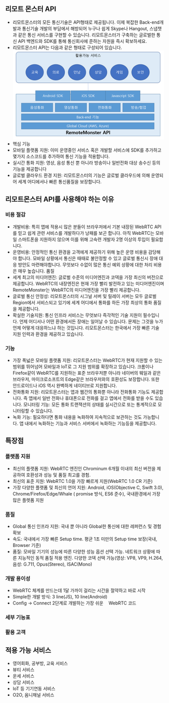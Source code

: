 ## 리모트 몬스터 API
- 리모트몬스터의 모든 통신기술은 API형태로 제공됩니다. 이제 복잡한 Back-end개발과 통신기술 개발의 부담에서 해방되어 누구나 쉽게 Skype나 Hangout, 스냅챗과 같은 통신 서비스를 구현할 수 있습니다. 리모트몬스터가 구축하는 글로벌한 통신 API 백엔드와 SDK를 통해 통신회사에 준하는 자원을 즉시 확보하세요.
- 리모트몬스터 API는 다음과 같은 형태로 구성되어 있습니다.
![RemoteMonster API overview](images/remonApiOverview.png)
- 핵심 기능
 - 모바일 플랫폼 지원: 이미 운영중인 서비스 혹은 개발할 서비스에 SDK를 추가하고 몇가지 소스코드를 추가하여 통신 기능을 적용합니다.
 - 실시간 통화 지원: 영상, 음성 통신 뿐 아니라 방송이나 일반전화 대상 송수신 등의 기능을 제공합니다
 - 글로벌 클라우드 환경 지원: 리모트몬스터의 기능은 글로벌 클라우드에 의해 운영되어 세계 어디에서나 빠른 통신품질을 보장합니다.

## 리모트몬스터 API를 사용해야 하는 이유
### 비용 절감
- 개발비용: 특히 앱에 적용시 많은 분들이 브라우저에서 기본 내장된 WebRTC API를 믿고 쉽게 관련 서비스를 개발하다가 낭패를 보곤 합니다. 아직 WebRTC는 모바일 스마트폰을 지원하지 않으며 이를 위해 고숙련 개발자 2명 이상의 투입이 필요합니다.
- 운영비용: 안정적인 통신 환경을 고객에게 제공하기 위해 높은 운영 비용을 감당해야 합니다. 모바일 상황에서 통신은 때때로 불안정할 수 있고 글로벌 통신시 장애 대응 방안도 마련해야합니다. 무엇보다 수없이 많은 통신 예외 상황에 대한 처리 비용은 매우 높습니다.
품질
- 세계 최고의 미디어엔진: 글로벌 수준의 미디어엔진과 코덱을 가장 최신의 버전으로 제공합니다. WebRTC의 내장엔진은 현재 가장 빨리 발전하고 있는 미디어엔진이며 RemoteMonster는 WebRTC의 미디어엔진을 가장 빨리 제공합니다.
- 글로벌 통신 안정성: 리모트몬스터의 시그널 서버 및 릴레이 서버는 모두 글로벌 Region에서 서비스되고 있기에 세계 어디에서 통화를 하든 가장 최상의 통화 품질을 제공합니다.
- 확실한 기술지원: 통신 인프라 서비스는 무엇보다 즉각적인 기술 지원이 필수입니다. 언제 어디서나 어떤 환경에서든 장애는 일어날 수 있습니다. 문제는 그것을 누가 언제 어떻게 대응하느냐 하는 것입니다. 리모트몬스터는 한국에서 가장 빠른 기술 지원 인력과 환경을 제공하고 있습니다.

### 기능
- 가장 폭넓은 모바일 플랫폼 지원: 리모트몬스터는 WebRTC가 현재 지원할 수 있는 범위를 뛰어넘어 모바일과 IoT로 그 지원 범위를 확장하고 있습니다. 크롬이나 Firefox같이 WebRTC를 지원하는 표준 브라우저뿐 아니라 네이버의 웨일과 같은 브라우저, 마이크로소프트의 Edge같은 브라우저와의 호환성도 보장합니다. 또한 안드로이드나 iOS 역시 완벽하게 네이티브로 지원합니다.
- 전화통화 지원: 리모트몬스터는 앱과 웹간의 통화뿐 아니라 전화통화 기능도 제공합니다. 즉 앱에서 일반 전화나 휴대폰으로 전화를 걸고 앱에서 전화를 받을 수도 있습니다.
모니터링 기능: 모든 통화 트랜잭션의 상태를 실시간으로 또는 통계적으로 모니터링할 수 있습니다.
- 녹화 기능: 필요하다면 통화 내용을 녹화하여 지속적으로 보관하는 것도 가능합니다. 앱 내에서 녹화하는 기능과 서비스 서버에서 녹화하는 기능등을 제공합니다.

## 특장점
### 플랫폼 지원
- 최신의 플랫폼 지원: WebRTC 엔진인 Chrominum 6개월 이내의 최신 버전을 제공하여 호환성과 성능 및 품질 최고를 경험.
- 최신의 표준 지원: WebRTC 1.0을 가장 빠르게 지원(WebRTC 1.0 CR 기준)
- 가장 다양한 플랫폼 및 최신의 언어 지원: Android, iOS(Objective C, Swift 3.0), Chrome/Firefox/Edge/Whale ( promise 방식, ES6 준수), 국내환경에서 가장 많은 플렛폼 지원

### 품질
- Global 통신 인프라 지원: 국내 뿐 아니라 Global한 통신에 대한 레퍼런스 및 경험 확보
- 속도: 국내에서 가장 빠른 Setup time. 평균 1초 미만의 Setup time 보장(국내, Browser 기준)
- 품질: 모바일 기기의 성능에 따른 다양한 성능 옵션 선택 가능. 네트워크 상황에 따른 지능적인 동적 품질 적용 엔진. 다양한 코덱 선택 가능(영상: VP8, VP9, H.264, 음성: G.711, Opus(Stereo), ISAC(Mono)

### 개발 용이성
- WebRTC 체계를 만드는데 1달 가까이 걸리는 시간을 절약하고 바로 시작
- Simple한 개발 방식: 3 line(JS), 10 line(Android)
- Config → Connect 2단계로 개발하는 가장 쉬운 ᅟWebRTC 코드

### 세부 기능표

### 활용 고객


## 적용 가능 서비스
- 영어회화, 공부방, 교육 서비스
- 뷰티 서비스
- 운세 서비스
- 상담 서비스
- IoT 등 기기연동 서비스
- O2O, 옴니채널 서비스
